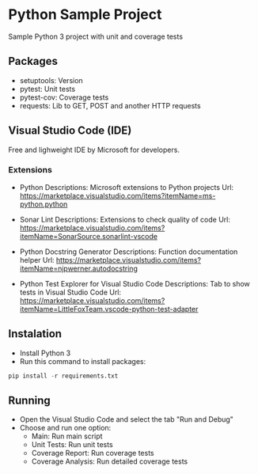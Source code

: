 # Python Sample Project
Sample Python 3 project with unit and coverage tests

## Packages
- setuptools: Version
- pytest: Unit tests
- pytest-cov: Coverage tests
- requests: Lib to GET, POST and another HTTP requests

## Visual Studio Code (IDE)
Free and lighweight IDE by Microsoft for developers.

### Extensions

- Python
  Descriptions: Microsoft extensions to Python projects
  Url: https://marketplace.visualstudio.com/items?itemName=ms-python.python

- Sonar Lint
  Descriptions: Extensions to check quality of code
  Url: https://marketplace.visualstudio.com/items?itemName=SonarSource.sonarlint-vscode

- Python Docstring Generator
  Descriptions: Function documentation helper
  Url: https://marketplace.visualstudio.com/items?itemName=njpwerner.autodocstring

- Python Test Explorer for Visual Studio Code
  Descriptions: Tab to show tests in Visual Studio Code
  Url: https://marketplace.visualstudio.com/items?itemName=LittleFoxTeam.vscode-python-test-adapter
  
## Instalation
- Install Python 3
- Run this command to install packages:
``` python
pip install -r requirements.txt
```

## Running
- Open the Visual Studio Code and select the tab "Run and Debug"
- Choose and run one option:
  - Main: Run main script
  - Unit Tests: Run unit tests
  - Coverage Report: Run coverage tests
  - Coverage Analysis: Run detailed coverage tests